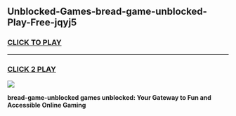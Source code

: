 
## Unblocked-Games-bread-game-unblocked-Play-Free-jqyj5
<h3>
<a href="https://premium76.site?title=bread-game-unblocked&ref=09A">CLICK TO PLAY</a></h3>
<hr>

<h3>
<a href="https://premium76.site?title=bread-game-unblocked&ref=09A">CLICK 2 PLAY</a>
  
</h3>

<a href="https://premium76.site?title=bread-game-unblocked&ref=09A"><img src="https://clearcache.store/games.png"></a>


**bread-game-unblocked games unblocked: Your Gateway to Fun and Accessible Online Gaming**
